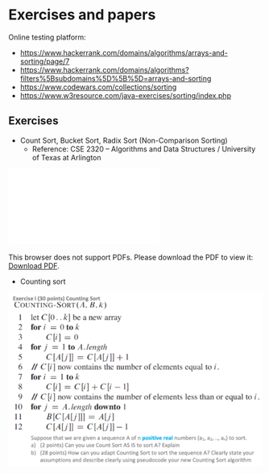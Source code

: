 # Exercises and papers

Online testing platform:
- https://www.hackerrank.com/domains/algorithms/arrays-and-sorting/page/7
- https://www.hackerrank.com/domains/algorithms?filters%5Bsubdomains%5D%5B%5D=arrays-and-sorting
- https://www.codewars.com/collections/sorting
- https://www.w3resource.com/java-exercises/sorting/index.php

## Exercises

- Count Sort, Bucket Sort, Radix Sort (Non-Comparison Sorting)
  - Reference: CSE 2320 – Algorithms and Data Structures / University of Texas at Arlington

<object data="exercises/count-bucket-radix-sort.pdf" type="application/pdf" width="700px" height="700px">
    <embed src="exercises/count-bucket-radix-sort.pdf">
        <p>This browser does not support PDFs. Please download the PDF to view it: <a href="exercises/count-bucket-radix-sort.pdf">Download PDF</a>.</p>
    </embed>
</object>

- Counting sort

![img](exercises/counting-sort-1.png)
